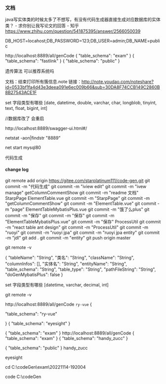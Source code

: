 
### 文档
java写实体类的时候太多了不想写，有没有代码生成器直接生成对应数据库的实体类？ - 求你别让我写论文的回答 - 知乎
https://www.zhihu.com/question/541875395/answer/2566050039

DB_HOST=locahost;DB_PASSWORD=123;DB_USER=admin;DB_NAME=public


http://localhost:8889/all/genCode
{
"table_schema": "exam"
}
{
"table_schema": "fastlink"
}
{
"table_schema": "public"
}

遗传算法 可以推荐系统吗

文档：结束打印所有簇信息.note
链接：http://note.youdao.com/noteshare?id=0533bf1fa4d43e3deea091e6ec009b66&sub=30DA8F74CCB149C2860B8B27543ACE1F




set 字段类型有哪些
[date, datetime, double, varchar, char, longblob, tinyint, text, float, bigint, int]

//数据库改了 会重启

http://localhost:8889/swagger-ui.html#/

netstat -aon|findstr "8889"

net start mysql80


代码生成

#### change log
git remote add origin https://gitee.com/starplatinum111/code-gen.git
git commit -m "代码生成"
git commit -m "iview edit"
git commit -m "ivew manage"
getColumnCommentShow
git commit -m "readme 文档"
StarpPage
ElementTable.vue
git commit -m "StarpPage"
git commit -m "getColumnCommentShow"
git commit -m "ElementTable.vue"
git commit -m "page"
ElementTableMybatisPlus.vue
git commit -m "饿了么plus"
git commit -m "保存"
git commit -m "保存"
git commit -m "ElementTableMybatisPlus.vue"
git commit -m "保存"
ProcessUtil
git commit -m "react table ant design"
git commit -m "ProcessUtil"
git commit -m "ruoyi"
git commit -m "ruoyi jpa"
git commit -m "ruoyi jpa entity"
git commit -m "jdl"
git add .
git commit -m "entity"
git push origin master

git remote -v

{
"tableName": "String",
"类名": "String",
"className": "String",
"columnInfos": [],
"实体名": "String",
"entityName": "String",
"table_schema": "String",
"table_type": "String",
"pathFileString": "String",
"doGenMybatisPlus": false
}

set 字段类型有哪些
[datetime, varchar, decimal, int]

git remote -v

http://localhost:8889/all/genCode
`ry-vue`
{

"table_schema": "ry-vue"

}
{
"table_schema": "eyesight"
}

{
"table_schema": "exam"
}
http://localhost:8889/all/genCode
{
"table_schema": "exam"
}
{
"table_schema": "handy_zucc"
}

{
"table_schema": "public"
}
handy_zucc

eyesight

cd C:\codeGen\exam\20221114-192004

code C:\codeGen
